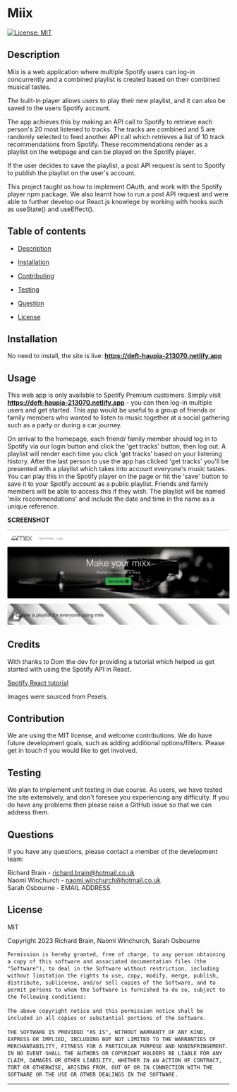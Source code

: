 # Miix

[![License: MIT](https://img.shields.io/badge/License-MIT-yellow.svg)](https://opensource.org/licenses/MIT)

## Description

Miix is a web application where multiple Spotify users can log-in concurrently and a combined playlist is created based on their combined musical tastes.

The built-in player allows users to play their new playlist, and it can also be saved to the users Spotify account.

The app achieves this by making an API call to Spotify to retrieve each person's 20 most listened to tracks. The tracks are combined and 5 are randomly selected to feed another API call which retrieves a list of 10 track recommendations from Spotify. These recommendations render as a playlist on the webpage and can be played on the Spotify player.

If the user decides to save the playlist, a post API request is sent to Spotify to publish the playlist on the user's account.

This project taught us how to implement OAuth, and work with the Spotify player npm package. We also learnt how to run a post API request and were able to further develop our React.js knowlege by working with hooks such as useState() and useEffect().

## Table of contents

- [Description](#description})

- [Installation](#installation)

- [Contributing](#contributing)

- [Testing](#testing)

- [Question](#questions)

- [License](#license)

## Installation

No need to install, the site is live: **https://deft-haupia-213070.netlify.app**

## Usage

This web app is only available to Spotify Premium customers. Simply visit **https://deft-haupia-213070.netlify.app** - you can then log-in multiple users and get started. This app would be useful to a group of friends or family members who wanted to listen to music together at a social gathering such as a party or during a car journey.

On arrival to the homepage, each friend/ family member should log in to Spotify via our login button and click the 'get tracks' button, then log out. A playlist will render each time you click 'get tracks' based on your listening history. After the last person to use the app has clicked 'get tracks' you'll be presented with a playlist which takes into account everyone's music tastes. You can play this in the Spotify player on the page or hit the 'save' button to save it to your Spotify account as a public playlist. Friends and family members will be able to access this if they wish. The playlist will be named 'miix recommendations' and include the date and time in the name as a unique reference.

**SCREENSHOT**

![Project Screenshot](/public/screenshot.png)

## Credits

With thanks to Dom the dev for providing a tutorial which helped us get started with using the Spotify API in React.

[Spotify React tutorial](https://www.youtube.com/watch?v=wBq3HCvYfUg/ "Check out the tutorial")

Images were sourced from Pexels.

## Contribution

We are using the MIT license, and welcome contributions. We do have future development goals, such as adding additional options/filters. Please get in touch if you would like to get involved.

## Testing

We plan to implement unit testing in due course. As users, we have tested the site extensively, and don't foresee you experiencing any difficulty. If you do have any problems then please raise a GitHub issue so that we can address them.

## Questions

If you have any questions, please contact a member of the development team:<p/>
Richard Brain - richard.brain@hotmail.co.uk<br />
Naomi Winchurch - naomi.winchurch@hotmail.co.uk<br />
Sarah Osbourne - EMAIL ADDRESS

## License

MIT

Copyright 2023 Richard Brain, Naomi Winchurch, Sarah Osbourne

    Permission is hereby granted, free of charge, to any person obtaining a copy of this software and associated documentation files (the "Software"), to deal in the Software without restriction, including without limitation the rights to use, copy, modify, merge, publish, distribute, sublicense, and/or sell copies of the Software, and to permit persons to whom the Software is furnished to do so, subject to the following conditions:

    The above copyright notice and this permission notice shall be included in all copies or substantial portions of the Software.

    THE SOFTWARE IS PROVIDED "AS IS", WITHOUT WARRANTY OF ANY KIND, EXPRESS OR IMPLIED, INCLUDING BUT NOT LIMITED TO THE WARRANTIES OF MERCHANTABILITY, FITNESS FOR A PARTICULAR PURPOSE AND NONINFRINGEMENT. IN NO EVENT SHALL THE AUTHORS OR COPYRIGHT HOLDERS BE LIABLE FOR ANY CLAIM, DAMAGES OR OTHER LIABILITY, WHETHER IN AN ACTION OF CONTRACT, TORT OR OTHERWISE, ARISING FROM, OUT OF OR IN CONNECTION WITH THE SOFTWARE OR THE USE OR OTHER DEALINGS IN THE SOFTWARE.

---
